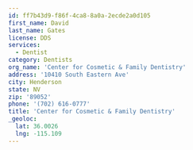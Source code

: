 ```yaml
---
id: ff7b43d9-f86f-4ca8-8a0a-2ecde2a0d105
first_name: David
last_name: Gates
license: DDS
services:
  - Dentist
category: Dentists
org_name: 'Center for Cosmetic & Family Dentistry'
address: '10410 South Eastern Ave'
city: Henderson
state: NV
zip: '89052'
phone: '(702) 616-0777'
title: 'Center for Cosmetic & Family Dentistry'
_geoloc:
  lat: 36.0026
  lng: -115.109
---
```

